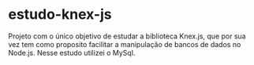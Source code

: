 # estudo-knex-js
Projeto com o único objetivo de estudar a biblioteca Knex.js, que por sua vez tem como proposito facilitar a manipulação de bancos de dados no Node.js. Nesse estudo utilizei o MySql.
